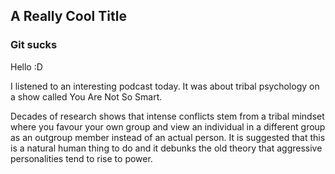 ## A Really Cool Title
### Git sucks

Hello :D

I listened to an interesting podcast today. 
It was about tribal psychology on a show called You Are Not So Smart.

Decades of research shows that intense conflicts stem from a tribal mindset where you favour your own group and view an individual in a different group as an outgroup member instead of an actual person. It is suggested that this is a natural human thing to do and it debunks the old theory that aggressive personalities tend to rise to power.
